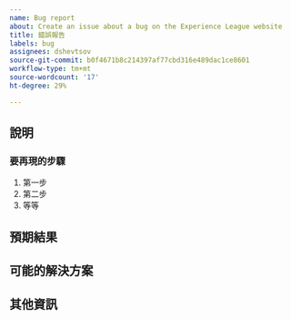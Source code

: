 ```yaml
---
name: Bug report
about: Create an issue about a bug on the Experience League website
title: 錯誤報告
labels: bug
assignees: dshevtsov
source-git-commit: b0f4671b8c214397af77cbd316e489dac1ce8601
workflow-type: tm+mt
source-wordcount: '17'
ht-degree: 29%

---
```



## 說明

<!-- (REQUIRED) What is the issue or current behavior? -->

### 要再現的步驟

<!-- (OPTIONAL) What needs to be done to replicate this issue? You can provide your scenario in a Gist. -->

1. 第一步
1. 第二步
1. 等等

## 預期結果

<!-- (REQUIRED) What is the expected result or behavior after resolving this issue? -->

## 可能的解決方案

<!-- (OPTIONAL) What would a solution for this issue look like? -->

## 其他資訊

<!-- (OPTIONAL) What other information can you provide about this issue? -->

<!--
Thank you for taking the time to report this issue!
GitHub Issues in this repo should relate to this project's codebase.

Before submitting this issue, make sure you are complying with our Code of Conduct:
https://github.com/AdobeDocs/commerce-operations.en/blob/main/code-of-conduct.md

Issues that do not comply with our Code of Conduct or do not contain enough information may be closed at the maintainers' discretion.

Feel free to remove this section before creating this issue.
-->
